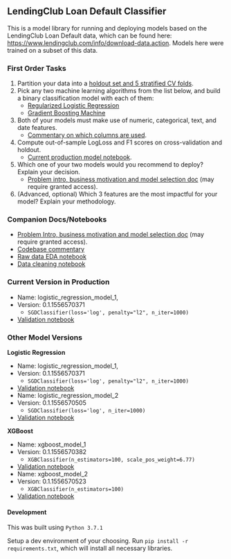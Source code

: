 ## LendingClub Loan Default Classifier

This is a model library for running and deploying models based on the LendingClub Loan Default data, which can be found here: https://www.lendingclub.com/info/download-data.action. Models here were trained on a subset of this data.

### First Order Tasks
1. Partition your data into a [holdout set and 5 stratified CV folds](https://github.com/jakeweholt/DR_TH/blob/a2e338bff058b2f1ece09e153b83def85d4bb6f1/model/model.py#L23-L70).
2. Pick any two machine learning algorithms from the list below, and build a binary classification model with each of them:
    - [Regularized Logistic Regression](https://github.com/jakeweholt/DR_TH/blob/c27aba7d213097f43029e91f69c9bc5d7bc0aa81/train_model.py#L42-L50)
    - [Gradient Boosting Machine](https://github.com/jakeweholt/DR_TH/blob/c27aba7d213097f43029e91f69c9bc5d7bc0aa81/train_model.py#L28-L40)
3. Both of your models must make use of numeric, categorical, text, and date features.
    - [Commentary on which columns are used](https://github.com/jakeweholt/DR_TH/blob/master/analysis/01_data_cleaning.ipynb).
4. Compute out-of-sample LogLoss and F1 scores on cross-validation and holdout.
    - [Current production model notebook](https://github.com/jakeweholt/DR_TH/blob/master/logistic_regression_model_validation_1.ipynb). 
5. Which one of your two models would you recommend to deploy? Explain your decision.
    - [Problem intro, business motivation and model selection doc](https://docs.google.com/document/d/1V5CiQwuySPbKlDvfX8TpLxi0pXHN26-ehbBut4Noblc/edit?usp=sharing) (may require granted access).
6. (Advanced, optional) Which 3 features are the most impactful for your model? Explain
your methodology.

### Companion Docs/Notebooks
- [Problem Intro, business motivation and model selection doc](https://docs.google.com/document/d/1V5CiQwuySPbKlDvfX8TpLxi0pXHN26-ehbBut4Noblc/edit?usp=sharing) (may require granted access).
- [Codebase commentary](https://docs.google.com/document/d/1LpQ2jej05sPmCyDdtWpO6lI0z7dLOUxuDXVyR5YXJKc/edit?usp=sharing)
- [Raw data EDA notebook](https://github.com/jakeweholt/DR_TH/blob/master/analysis/00_raw_data_EDA.ipynb)
- [Data cleaning notebook](https://github.com/jakeweholt/DR_TH/blob/master/analysis/01_data_cleaning.ipynb)

### Current Version in Production
- Name: logistic_regression_model_1, 
- Version: 0.1.1556570371
  - `SGDClassifier(loss='log', penalty="l2", n_iter=1000)`
- [Validation notebook](https://github.com/jakeweholt/DR_TH/blob/master/logistic_regression_model_validation_1.ipynb)

### Other Model Versions

**Logistic Regression**

- Name: logistic_regression_model_1, 
- Version: 0.1.1556570371
  - `SGDClassifier(loss='log', penalty="l2", n_iter=1000)`
- [Validation notebook](https://github.com/jakeweholt/DR_TH/blob/master/logistic_regression_model_validation_1.ipynb)
- Name: logistic_regression_model_2
- Version: 0.1.1556570505
  - `SGDClassifier(loss='log', n_iter=1000)`
- [Validation notebook](https://github.com/jakeweholt/DR_TH/blob/master/logistic_regression_model_validation_2.ipynb)

**XGBoost**

- Name: xgboost_model_1
- Version: 0.1.1556570382
  - `XGBClassifier(n_estimators=100, scale_pos_weight=6.77)`
- [Validation notebook](  https://github.com/jakeweholt/DR_TH/blob/master/xgboost_model_validation_1.ipynb)<br/>
- Name: xgboost_model_2
- Version: 0.1.1556570523
  - `XGBClassifier(n_estimators=100)`
- [Validation notebook](  https://github.com/jakeweholt/DR_TH/blob/master/xgboost_model_validation_2.ipynb)

#### Development

This was built using `Python 3.7.1`

Setup a dev environment of your choosing. Run `pip install -r requirements.txt`, which will install all necessary libraries.
